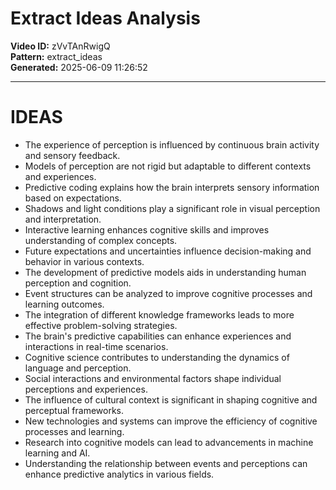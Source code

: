 # Extract Ideas Analysis

**Video ID:** zVvTAnRwigQ  
**Pattern:** extract_ideas  
**Generated:** 2025-06-09 11:26:52  

---

# IDEAS

- The experience of perception is influenced by continuous brain activity and sensory feedback.
- Models of perception are not rigid but adaptable to different contexts and experiences.
- Predictive coding explains how the brain interprets sensory information based on expectations.
- Shadows and light conditions play a significant role in visual perception and interpretation.
- Interactive learning enhances cognitive skills and improves understanding of complex concepts.
- Future expectations and uncertainties influence decision-making and behavior in various contexts.
- The development of predictive models aids in understanding human perception and cognition.
- Event structures can be analyzed to improve cognitive processes and learning outcomes.
- The integration of different knowledge frameworks leads to more effective problem-solving strategies.
- The brain's predictive capabilities can enhance experiences and interactions in real-time scenarios.
- Cognitive science contributes to understanding the dynamics of language and perception.
- Social interactions and environmental factors shape individual perceptions and experiences.
- The influence of cultural context is significant in shaping cognitive and perceptual frameworks.
- New technologies and systems can improve the efficiency of cognitive processes and learning.
- Research into cognitive models can lead to advancements in machine learning and AI.
- Understanding the relationship between events and perceptions can enhance predictive analytics in various fields.